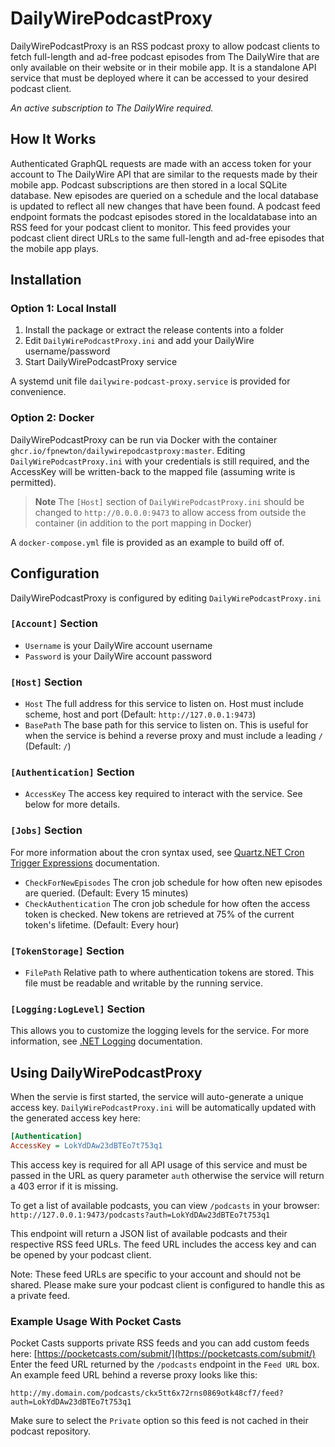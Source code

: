 # DailyWirePodcastProxy

DailyWirePodcastProxy is an RSS podcast proxy to allow podcast clients to fetch full-length and ad-free podcast episodes from The DailyWire that are only available on their website or in their mobile app.
It is a standalone API service that must be deployed where it can be accessed to your desired podcast client.


*An active subscription to The DailyWire required.*

## How It Works
Authenticated GraphQL requests are made with an access token for your account to The DailyWire API that are similar to the requests made by their mobile app.
Podcast subscriptions are then stored in a local SQLite database.
New episodes are queried on a schedule and the local database is updated to reflect all new changes that have been found.
A podcast feed endpoint formats the podcast episodes stored in the localdatabase into an RSS feed for your podcast client to monitor.
This feed provides your podcast client direct URLs to the same full-length and ad-free episodes that the mobile app plays.

## Installation
### Option 1: Local Install
1. Install the package or extract the release contents into a folder
2. Edit `DailyWirePodcastProxy.ini` and add your DailyWire username/password
3. Start DailyWirePodcastProxy service

A systemd unit file `dailywire-podcast-proxy.service` is provided for convenience.

### Option 2: Docker
DailyWirePodcastProxy can be run via Docker with the container `ghcr.io/fpnewton/dailywirepodcastproxy:master`. Editing `DailyWirePodcastProxy.ini` with your credentials is still required, and the AccessKey will be written-back to the mapped file (assuming write is permitted).

> **Note**
> The `[Host]` section of `DailyWirePodcastProxy.ini` should be changed to `http://0.0.0.0:9473` to allow access from outside the container (in addition to the port mapping in Docker)

A `docker-compose.yml` file is provided as an example to build off of. 

## Configuration
DailyWirePodcastProxy is configured by editing `DailyWirePodcastProxy.ini`

### `[Account]` Section
* `Username` is your DailyWire account username
* `Password` is your DailyWire account password

### `[Host]` Section
* `Host` The full address for this service to listen on. Host must include scheme, host and port (Default: `http://127.0.0.1:9473`)
* `BasePath` The base path for this service to listen on. This is useful for when the service is behind a reverse proxy and must include a leading `/` (Default: `/`)

### `[Authentication]` Section
* `AccessKey` The access key required to interact with the service. See below for more details. 

### `[Jobs]` Section
For more information about the cron syntax used, see [Quartz.NET Cron Trigger Expressions](https://www.quartz-scheduler.net/documentation/quartz-3.x/tutorial/crontriggers.html) documentation.
* `CheckForNewEpisodes` The cron job schedule for how often new episodes are queried. (Default: Every 15 minutes)
* `CheckAuthentication` The cron job schedule for how often the access token is checked. New tokens are retrieved at 75% of the current token's lifetime. (Default: Every hour)

### `[TokenStorage]` Section
* `FilePath` Relative path to where authentication tokens are stored. This file must be readable and writable by the running service.

### `[Logging:LogLevel]` Section
This allows you to customize the logging levels for the service. For more information, see [.NET Logging](https://learn.microsoft.com/en-us/aspnet/core/fundamentals/logging/?view=aspnetcore-6.0#configure-logging) documentation.

## Using DailyWirePodcastProxy
When the servie is first started, the service will auto-generate a unique access key.
`DailyWirePodcastProxy.ini` will be automatically updated with the generated access key here:
```ini
[Authentication]
AccessKey = LokYdDAw23dBTEo7t753q1
```

This access key is required for all API usage of this service and must be passed in the URL as query parameter `auth` otherwise the service will return a 403 error if it is missing.


To get a list of available podcasts, you can view `/podcasts` in your browser:
`http://127.0.0.1:9473/podcasts?auth=LokYdDAw23dBTEo7t753q1`

This endpoint will return a JSON list of available podcasts and their respective RSS feed URLs.
The feed URL includes the access key and can be opened by your podcast client.

Note: These feed URLs are specific to your account and should not be shared.
Please make sure your podcast client is configured to handle this as a private feed.


### Example Usage With Pocket Casts
Pocket Casts supports private RSS feeds and you can add custom feeds here: [https://pocketcasts.com/submit/](https://pocketcasts.com/submit/)
Enter the feed URL returned by the `/podcasts` endpoint in the `Feed URL` box. An example feed URL behind a reverse proxy looks like this:
```
http://my.domain.com/podcasts/ckx5tt6x72rns0869otk48cf7/feed?auth=LokYdDAw23dBTEo7t753q1
```
Make sure to select the `Private` option so this feed is not cached in their podcast repository.
